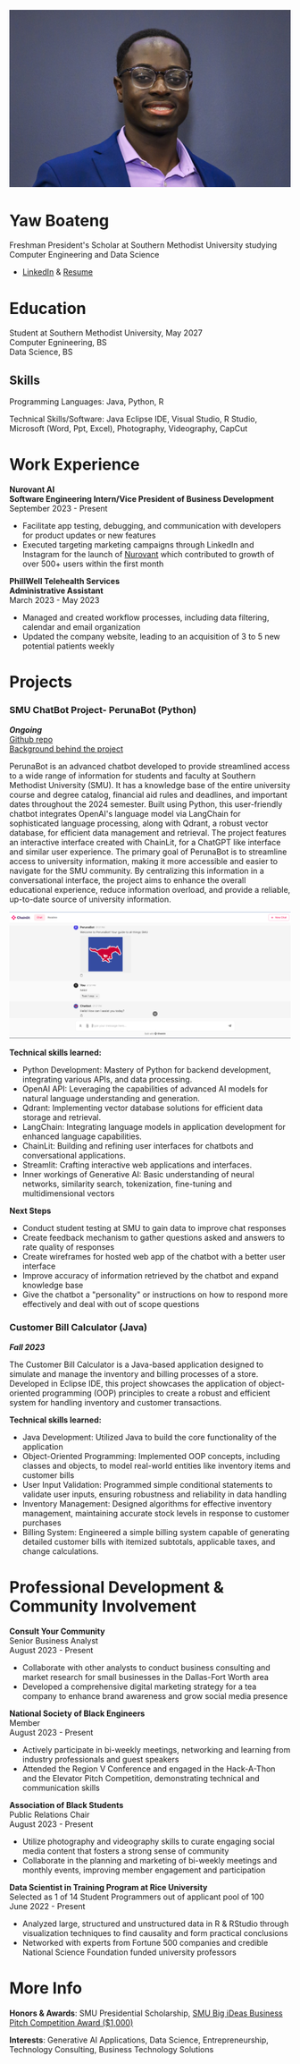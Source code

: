 ![Yaw_Boateng_Headshot](/assets/YawCroppedHeadshot.jpg)





# Yaw Boateng
Freshman President's Scholar at Southern Methodist University studying Computer Engineering and Data Science
- [LinkedIn](http://www.linkedin.com/in/yaw-osei-boateng) & [Resume](https://github.com/yawbtng/portfolio/blob/main/assets/Yaw%20Boateng%20Internship%20Resume%20w_%20tech%20skills%201-13-24.pdf) 

# Education 
Student at Southern Methodist University, May 2027                        
Computer Egnineering, BS<br>
Data Science, BS

## Skills 
Programming Languages: Java, Python, R

Technical Skills/Software: Java Eclipse IDE, Visual Studio, R Studio, Microsoft (Word, Ppt, Excel), Photography, Videography, CapCut


# Work Experience 
**Nurovant AI** 		                                                
**Software Engineering Intern/Vice President of Business Development**<br>
September 2023 - Present         
- Facilitate app testing, debugging, and communication with developers for product updates or new features
- Executed targeting marketing campaigns through LinkedIn and Instagram for the launch of [Nurovant](https://www.nurovant.com/) which contributed to growth of over 500+ users within the first month


**PhillWell Telehealth Services**        
**Administrative Assistant**<br>
March 2023 - May 2023
- Managed and created workflow processes, including data filtering, calendar and email organization
- Updated the company website, leading to an acquisition of 3 to 5 new potential patients weekly


# Projects 
### SMU ChatBot Project- PerunaBot (Python)
***Ongoing*** <br>
[Github repo](https://github.com/yawbtng/SMUChatBot_Project) <br>
[Background behind the project](https://medium.com/@yabtngjr/the-story-behind-perunabot-fab78783ba09)

PerunaBot is an advanced chatbot developed to provide streamlined access to a wide range of information for students and faculty at Southern Methodist University (SMU). It has a knowledge base of the entire university course and degree catalog, financial aid rules and deadlines, and important dates throughout the 2024 semester. Built using Python, this user-friendly chatbot integrates OpenAI's language model via LangChain for sophisticated language processing, along with Qdrant, a robust vector database, for efficient data management and retrieval. The project features an interactive interface created with ChainLit, for a ChatGPT like interface and similar user experience. The primary goal of PerunaBot is to streamline access to university information, making it more accessible and easier to navigate for the SMU community. By centralizing this information in a conversational interface, the project aims to enhance the overall educational experience, reduce information overload, and provide a reliable, up-to-date source of university information.

![image](assets/chatbot%20prototype%201%20pic.png)

**Technical skills learned:**
- Python Development: Mastery of Python for backend development, integrating various APIs, and data processing.
- OpenAI API: Leveraging the capabilities of advanced AI models for natural language understanding and generation.
- Qdrant: Implementing vector database solutions for efficient data storage and retrieval.
- LangChain: Integrating language models in application development for enhanced language capabilities.
- ChainLit: Building and refining user interfaces for chatbots and conversational applications.
- Streamlit: Crafting interactive web applications and interfaces.
- Inner workings of Generative AI: Basic understanding of neural networks, similarity search, tokenization, fine-tuning and multidimensional vectors
  
**Next Steps**
- Conduct student testing at SMU to gain data to improve chat responses
- Create feedback mechanism to gather questions asked and answers to rate quality of responses
- Create wireframes for hosted web app of the chatbot with a better user interface
- Improve accuracy of information retrieved by the chatbot and expand knowledge base
- Give the chatbot a "personality" or instructions on how to respond more effectively and deal with out of scope questions

### Customer Bill Calculator (Java)
***Fall 2023***

The Customer Bill Calculator is a Java-based application designed to simulate and manage the inventory and billing processes of a store. Developed in Eclipse IDE, this project showcases the application of object-oriented programming (OOP) principles to create a robust and efficient system for handling inventory and customer transactions.

**Technical skills learned:**
- Java Development: Utilized Java to build the core functionality of the application
- Object-Oriented Programming: Implemented OOP concepts, including classes and objects, to model real-world entities like inventory items and customer bills
- User Input Validation: Programmed simple conditional statements to validate user inputs, ensuring robustness and reliability in data handling
- Inventory Management: Designed algorithms for effective inventory management, maintaining accurate stock levels in response to customer purchases
- Billing System: Engineered a simple billing system capable of generating detailed customer bills with itemized subtotals, applicable taxes, and change calculations.


# Professional Development & Community Involvement 
**Consult Your Community** 						                                    
Senior Business Analyst <br>
August 2023 - Present
-	Collaborate with other analysts to conduct business consulting and market research for small businesses in the Dallas-Fort Worth area
-	Developed a comprehensive digital marketing strategy for a tea company to enhance brand awareness and grow social media presence


**National Society of Black Engineers**			             	                  
Member<br>
August 2023 - Present
-	Actively participate in bi-weekly meetings,  networking and learning from industry professionals and guest speakers
- Attended the Region V Conference and engaged in the Hack-A-Thon and the Elevator Pitch Competition, demonstrating technical and communication skills


**Association of Black Students**       			             	            
Public Relations Chair<br>
August 2023 - Present         								                             
-	Utilize photography and videography skills to curate engaging social media content that fosters a strong sense of community
- Collaborate in the planning and marketing of bi-weekly meetings and monthly events, improving member engagement and participation


**Data Scientist in Training Program at Rice University**<br>    	          Selected as 1 of 14 Student Programmers out of applicant pool of 100<br>
June 2022 - Present					                                           
-	Analyzed large, structured and unstructured data in R & RStudio through visualization techniques to find causality and form practical conclusions
-	Networked with experts from Fortune 500 companies and credible National Science Foundation funded university professors


# More Info 
**Honors & Awards**: SMU Presidential Scholarship, [SMU Big iDeas Business Pitch Competition Award ($1,000)](https://blog.smu.edu/saes/2023/09/29/congratulations-to-the-2023-big-ideas-pitch-contest-winners/)

**Interests**: Generative AI Applications, Data Science, Entrepreneurship, Technology Consulting, Business Technology Solutions

